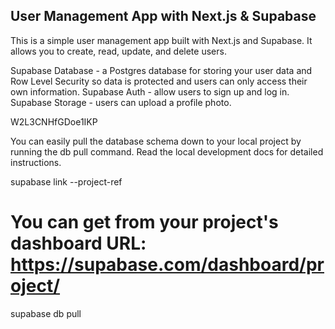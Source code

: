 ## User Management App with Next.js & Supabase

This is a simple user management app built with Next.js and Supabase. It allows you to create, read, update, and delete users.

Supabase Database - a Postgres database for storing your user data and Row Level Security so data is protected and users can only access their own information.
Supabase Auth - allow users to sign up and log in.
Supabase Storage - users can upload a profile photo.

W2L3CNHfGDoe1IKP

You can easily pull the database schema down to your local project by running the db pull command. Read the local development docs for detailed instructions.

supabase link --project-ref <project-id>
# You can get <project-id> from your project's dashboard URL: https://supabase.com/dashboard/project/<project-id>
supabase db pull

